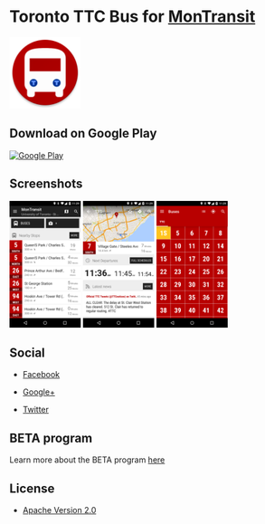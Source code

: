 # Toronto TTC Bus for [MonTransit](https://github.com/mtransitapps/mtransit-for-android)

<img width="25%" height="25%" src="https://raw.githubusercontent.com/mtransitapps/ca-toronto-ttc-bus-android/master/pub/hi-res-app-icon.png"/>

## Download on Google Play

[![Google Play](https://developer.android.com/images/brand/en_app_rgb_wo_60.png)](https://play.google.com/store/apps/details?id=org.mtransit.android.ca_toronto_ttc_bus)

## Screenshots

<img width="25%" height="25%" src="https://raw.githubusercontent.com/mtransitapps/ca-toronto-ttc-bus-android/master/pub/screenshot-phone-1.png"/>
<img width="25%" height="25%" src="https://raw.githubusercontent.com/mtransitapps/ca-toronto-ttc-bus-android/master/pub/screenshot-phone-2.png"/>
<img width="25%" height="25%" src="https://raw.githubusercontent.com/mtransitapps/ca-toronto-ttc-bus-android/master/pub/screenshot-phone-3.png"/>

## Social

* [Facebook](https://www.facebook.com/MonTransit)

* [Google+](http://gplus.to/MonTransit/)

* [Twitter](https://twitter.com/montransit)

## BETA program

Learn more about the BETA program [here](https://github.com/mtransitapps/mtransit-for-android/wiki/BETA)

## License

* [Apache Version 2.0](http://www.apache.org/licenses/LICENSE-2.0.html)
